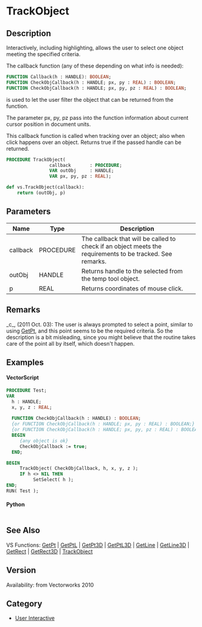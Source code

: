 # TrackObject

## Description
Interactively, including highlighting, allows the user to select one object meeting the specified criteria.

The callback function (any of these depending on what info is needed):

```pascal
FUNCTION Callback(h : HANDLE): BOOLEAN;
FUNCTION CheckObjCallback(h : HANDLE; px, py : REAL) : BOOLEAN;
FUNCTION CheckObjCallback(h : HANDLE; px, py, pz : REAL) : BOOLEAN;
```

is used to let the user filter the object that can be returned from the function.

The parameter px, py, pz pass into the function information about current cursor position in document units.

This callback function is called when tracking over an object; also when click happens over an object.
Returns true if the passed handle can be returned.

```pascal
PROCEDURE TrackObject(
				callback       : PROCEDURE;
				VAR outObj     : HANDLE;
				VAR px, py, pz : REAL);
```

```python
def vs.TrackObject(callback):
    return (outObj, p)
```

## Parameters
|Name|Type|Description|
|---|---|---|
|callback|PROCEDURE|The callback that will be called to check if an object meets the requirements to be tracked. See remarks.|
|outObj|HANDLE|Returns handle to the selected from the temp tool object.|
|p|REAL|Returns coordinates of mouse click.|

## Remarks
\_c\_, (2011 Oct. 03): The user is always prompted to select a point, similar to using [ GetPt](GetPt.md), and this point seems to be the required criteria. So the description is a bit misleading, since you might believe that the routine takes care of the point all by itself, which doesn't happen.

## Examples
#### VectorScript ####
```pascal
PROCEDURE Test;
VAR
  h : HANDLE;
  x, y, z : REAL;
  
  FUNCTION CheckObjCallback(h : HANDLE) : BOOLEAN;
  {or FUNCTION CheckObjCallback(h : HANDLE; px, py : REAL) : BOOLEAN;}
  {or FUNCTION CheckObjCallback(h : HANDLE; px, py, pz : REAL) : BOOLEAN;}
  BEGIN
     {any object is ok}
     CheckObjCallback := true;
  END;

BEGIN
     TrackObject( CheckObjCallback, h, x, y, z );
     IF h <> NIL THEN
          SetSelect( h );
END;
RUN( Test );
```
#### Python ####
```python

```

## See Also
VS Functions:
[GetPt](GetPt.md) |
[GetPtL](GetPtL.md) |
[GetPt3D](GetPt3D.md) |
[GetPtL3D](GetPtL3D.md) |
[GetLine](GetLine.md) |
[GetLine3D](GetLine3D.md) |
[GetRect](GetRect.md) |
[GetRect3D](GetRect3D.md) |
[TrackObject](TrackObject.md)

## Version
Availability: from Vectorworks 2010

## Category
* [User Interactive](../Categories/User%20Interactive.md)
